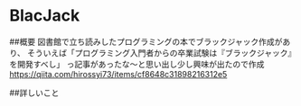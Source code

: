 # BlacJack

##概要
図書館で立ち読みしたプログラミングの本でブラックジャック作成があり、
そういえば「プログラミング入門者からの卒業試験は『ブラックジャック』を開発すべし」
っ記事があったな～と思い出し少し興味が出たので作成
https://qiita.com/hirossyi73/items/cf8648c31898216312e5

##詳しいこと
